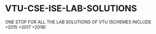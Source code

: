 # VTU-CSE-ISE-LAB-SOLUTIONS
ONE STOP FOR ALL THE LAB SOLUTIONS OF VTU (SCHEMES INCLUDE +2015 +2017 +2018) 
